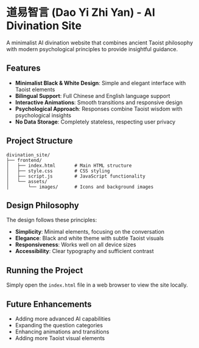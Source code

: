 # 道易智言 (Dao Yi Zhi Yan) - AI Divination Site

A minimalist AI divination website that combines ancient Taoist philosophy with modern psychological principles to provide insightful guidance.

## Features

- **Minimalist Black & White Design**: Simple and elegant interface with Taoist elements
- **Bilingual Support**: Full Chinese and English language support
- **Interactive Animations**: Smooth transitions and responsive design
- **Psychological Approach**: Responses combine Taoist wisdom with psychological insights
- **No Data Storage**: Completely stateless, respecting user privacy

## Project Structure

```
divination_site/
├── frontend/
│   ├── index.html       # Main HTML structure
│   ├── style.css        # CSS styling
│   ├── script.js        # JavaScript functionality
│   └── assets/
│       └── images/      # Icons and background images
```

## Design Philosophy

The design follows these principles:
- **Simplicity**: Minimal elements, focusing on the conversation
- **Elegance**: Black and white theme with subtle Taoist visuals
- **Responsiveness**: Works well on all device sizes
- **Accessibility**: Clear typography and sufficient contrast

## Running the Project

Simply open the `index.html` file in a web browser to view the site locally.

## Future Enhancements

- Adding more advanced AI capabilities
- Expanding the question categories
- Enhancing animations and transitions
- Adding more Taoist visual elements 